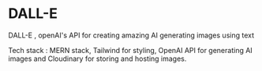 # DALL-E
DALL-E , openAI's API for creating amazing AI generating images using text

Tech stack : MERN stack, Tailwind for styling, OpenAI API for generating AI images and Cloudinary for storing and hosting images.

